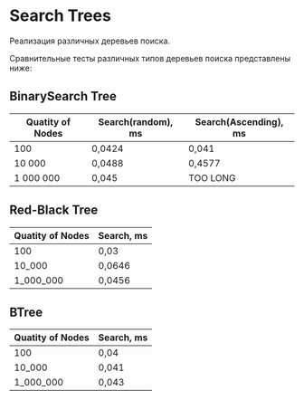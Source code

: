 
# Search Trees

Реализация различных деревьев поиска.

Сравнительные тесты различных типов деревьев поиска представлены ниже:

## BinarySearch Tree

|Quatity of Nodes|Search(random), ms|Search(Ascending), ms|
|----------------|--------------|-------------------------|
|100             |0,0424        |0,041                    |
|10 000          |0,0488        |0,4577                   |
|1 000 000       |0,045         |TOO LONG                 |

## Red-Black Tree

|Quatity of Nodes|Search, ms|
|----------------|-------|
|100             |0,03   |
|10_000          |0,0646 |
|1_000_000       |0,0456 |

## BTree

|Quatity of Nodes|Search, ms      |
|----------------|------------|
|100             |0,04 |
|10_000          |0,041      |
|1_000_000       |0,043       |
